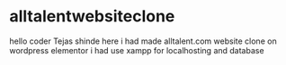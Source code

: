 # alltalentwebsiteclone
hello coder  Tejas shinde here  i had made alltalent.com website clone  on wordpress elementor  i had use xampp for localhosting and database
